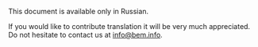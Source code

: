 This document is available only in Russian.

If you would like to contribute translation it will be very much appreciated. Do not hesitate to contact us at info@bem.info.
